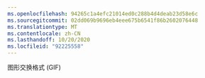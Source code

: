 ```yaml
---
ms.openlocfilehash: 94265c1a4efc21014ed0c288b4d4deab23d58e6c
ms.sourcegitcommit: 02dd069b9696eb4eee675b6541f86b2602076448
ms.translationtype: MT
ms.contentlocale: zh-CN
ms.lasthandoff: 10/20/2020
ms.locfileid: "92225558"
---
```

图形交换格式 (GIF)